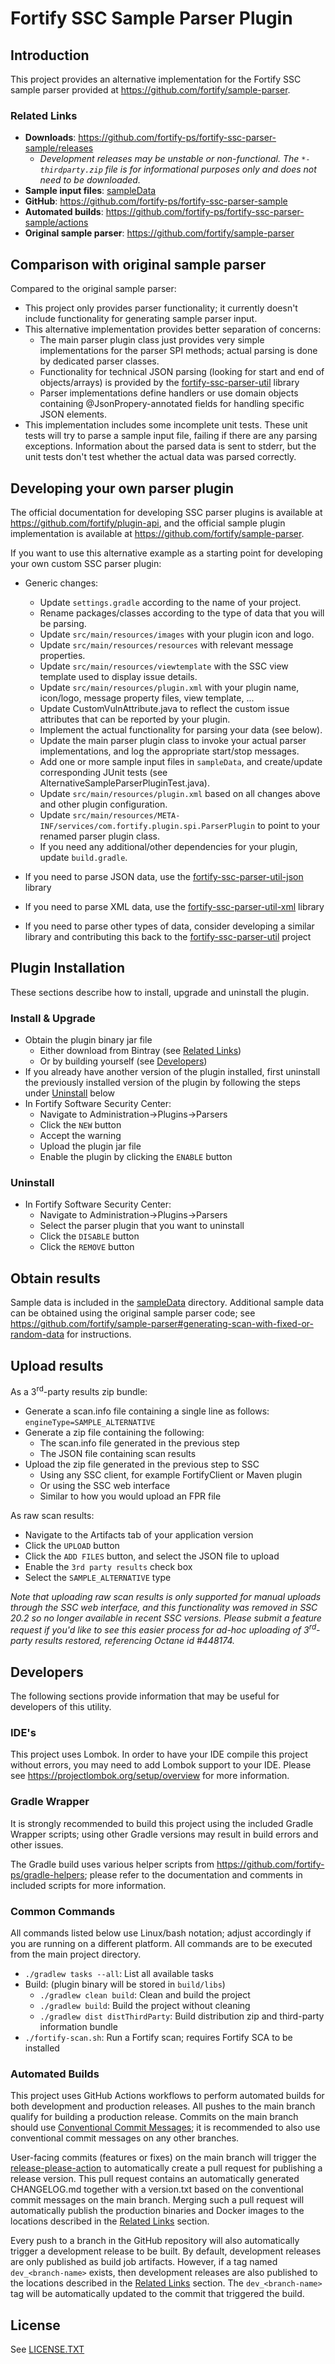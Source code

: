 <x-tag-head>
<x-tag-meta http-equiv="X-UA-Compatible" content="IE=edge"/>

<x-tag-script language="JavaScript"><!--
<X-INCLUDE url="https://cdn.jsdelivr.net/gh/highlightjs/cdn-release@10.0.0/build/highlight.min.js"/>
--></x-tag-script>

<x-tag-script language="JavaScript"><!--
<X-INCLUDE url="https://ajax.googleapis.com/ajax/libs/jquery/3.4.1/jquery.min.js" />
--></x-tag-script>

<x-tag-script language="JavaScript"><!--
<X-INCLUDE url="${gradleHelpersLocation}/spa_readme.js" />
--></x-tag-script>

<x-tag-style><!--
<X-INCLUDE url="https://cdn.jsdelivr.net/gh/highlightjs/cdn-release@10.0.0/build/styles/github.min.css" />
--></x-tag-style>

<x-tag-style><!--
<X-INCLUDE url="${gradleHelpersLocation}/spa_readme.css" />
--></x-tag-style>
</x-tag-head>

# Fortify SSC Sample Parser Plugin

## Introduction

This project provides an alternative implementation for the Fortify SSC sample
parser provided at https://github.com/fortify/sample-parser.

### Related Links

* **Downloads**: https://github.com/fortify-ps/fortify-ssc-parser-sample/releases
    * _Development releases may be unstable or non-functional. The `*-thirdparty.zip` file is for informational purposes only and does not need to be downloaded._
* **Sample input files**: [sampleData](sampleData)
* **GitHub**: https://github.com/fortify-ps/fortify-ssc-parser-sample
* **Automated builds**: https://github.com/fortify-ps/fortify-ssc-parser-sample/actions
* **Original sample parser**: https://github.com/fortify/sample-parser

## Comparison with original sample parser

Compared to the original sample parser:

* This project only provides parser functionality; it currently doesn't include
  functionality for generating sample parser input.
* This alternative implementation provides better separation of concerns:
    * The main parser plugin class just provides very simple implementations for 
     the parser SPI methods; actual parsing is done by dedicated parser classes.
    * Functionality for technical JSON parsing (looking for start and end of objects/arrays) is provided by the [fortify-ssc-parser-util](https://github.com/fortify-ps/fortify-ssc-parser-util) library
    * Parser implementations define handlers or use domain objects containing @JsonPropery-annotated fields for handling specific JSON elements.
* This implementation includes some incomplete unit tests. These unit tests will
  try to parse a sample input file, failing if there are any parsing exceptions.
  Information about the parsed data is sent to stderr, but the unit tests don't
  test whether the actual data was parsed correctly.
  
## Developing your own parser plugin

The official documentation for developing SSC parser plugins is available at
https://github.com/fortify/plugin-api, and the official sample plugin implementation is available at https://github.com/fortify/sample-parser.

If you want to use this alternative example as a starting point for developing your own custom SSC parser plugin:

* Generic changes:
    * Update `settings.gradle` according to the name of your project.
    * Rename packages/classes according to the type of data that you
      will be parsing.
    * Update `src/main/resources/images` with your plugin icon and logo.
    * Update `src/main/resources/resources` with relevant message properties.
    * Update `src/main/resources/viewtemplate` with the SSC view template
      used to display issue details.
    * Update `src/main/resources/plugin.xml` with your plugin name, 
      icon/logo, message property files, view template, ...
    * Update CustomVulnAttribute.java to reflect the custom issue
      attributes that can be reported by your plugin.
    * Implement the actual functionality for parsing your data 
      (see below).
    * Update the main parser plugin class to invoke your actual
      parser implementations, and log the appropriate start/stop
      messages.
    * Add one or more sample input files in `sampleData`,
      and create/update corresponding JUnit tests (see 
      AlternativeSampleParserPluginTest.java).
    * Update `src/main/resources/plugin.xml` based on all changes
      above and other plugin configuration.
    * Update `src/main/resources/META-INF/services/com.fortify.plugin.spi.ParserPlugin`
      to point to your renamed parser plugin class.
    * If you need any additional/other dependencies for your plugin,
      update `build.gradle`.
     
* If you need to parse JSON data, use the [fortify-ssc-parser-util-json](https://github.com/fortify-ps/fortify-ssc-parser-util/tree/master/fortify-ssc-parser-util-json) library
* If you need to parse XML data, use the [fortify-ssc-parser-util-xml](https://github.com/fortify-ps/fortify-ssc-parser-util/tree/master/fortify-ssc-parser-util-xml) library
* If you need to parse other types of data, consider developing a similar library and contributing this back to the [fortify-ssc-parser-util](https://github.com/fortify-ps/fortify-ssc-parser-util) project


## Plugin Installation

These sections describe how to install, upgrade and uninstall the plugin.

### Install & Upgrade

* Obtain the plugin binary jar file
	* Either download from Bintray (see [Related Links](#related-links)) 
	* Or by building yourself (see [Developers](#developers))
* If you already have another version of the plugin installed, first uninstall the previously 
 installed version of the plugin by following the steps under [Uninstall](#uninstall) below
* In Fortify Software Security Center:
	* Navigate to Administration->Plugins->Parsers
	* Click the `NEW` button
	* Accept the warning
	* Upload the plugin jar file
	* Enable the plugin by clicking the `ENABLE` button
  
### Uninstall

* In Fortify Software Security Center:
	* Navigate to Administration->Plugins->Parsers
	* Select the parser plugin that you want to uninstall
	* Click the `DISABLE` button
	* Click the `REMOVE` button 


## Obtain results

Sample data is included in the [sampleData](sampleData) directory. Additional sample data can be obtained using the original sample parser code; see https://github.com/fortify/sample-parser#generating-scan-with-fixed-or-random-data for instructions.

## Upload results

As a 3<sup>rd</sup>-party results zip bundle:

* Generate a scan.info file containing a single line as follows:  
`engineType=SAMPLE_ALTERNATIVE`
* Generate a zip file containing the following:
	* The scan.info file generated in the previous step
	* The JSON file containing scan results
* Upload the zip file generated in the previous step to SSC
	* Using any SSC client, for example FortifyClient or Maven plugin
	* Or using the SSC web interface
	* Similar to how you would upload an FPR file

As raw scan results:  

* Navigate to the Artifacts tab of your application version
* Click the `UPLOAD` button
* Click the `ADD FILES` button, and select the JSON file to upload
* Enable the `3rd party results` check box
* Select the `SAMPLE_ALTERNATIVE` type

*Note that uploading raw scan results is only supported for manual uploads through the SSC web interface, and this functionality was removed in SSC 20.2 so no longer available in recent SSC versions. Please submit a feature request if you'd like to see this easier process for ad-hoc uploading of 3<sup>rd</sup>-party results restored, referencing Octane id #448174.*




## Developers

The following sections provide information that may be useful for developers of this utility.

### IDE's

This project uses Lombok. In order to have your IDE compile this project without errors, 
you may need to add Lombok support to your IDE. Please see https://projectlombok.org/setup/overview 
for more information.

### Gradle Wrapper

It is strongly recommended to build this project using the included Gradle Wrapper
scripts; using other Gradle versions may result in build errors and other issues.

The Gradle build uses various helper scripts from https://github.com/fortify-ps/gradle-helpers;
please refer to the documentation and comments in included scripts for more information. 

### Common Commands

All commands listed below use Linux/bash notation; adjust accordingly if you
are running on a different platform. All commands are to be executed from
the main project directory.

* `./gradlew tasks --all`: List all available tasks
* Build: (plugin binary will be stored in `build/libs`)
	* `./gradlew clean build`: Clean and build the project
	* `./gradlew build`: Build the project without cleaning
	* `./gradlew dist distThirdParty`: Build distribution zip and third-party information bundle
* `./fortify-scan.sh`: Run a Fortify scan; requires Fortify SCA to be installed

### Automated Builds

This project uses GitHub Actions workflows to perform automated builds for both development and production releases. All pushes to the main branch qualify for building a production release. Commits on the main branch should use [Conventional Commit Messages](https://www.conventionalcommits.org/en/v1.0.0/); it is recommended to also use conventional commit messages on any other branches.

User-facing commits (features or fixes) on the main branch will trigger the [release-please-action](https://github.com/google-github-actions/release-please-action) to automatically create a pull request for publishing a release version. This pull request contains an automatically generated CHANGELOG.md together with a version.txt based on the conventional commit messages on the main branch. Merging such a pull request will automatically publish the production binaries and Docker images to the locations described in the [Related Links](#related-links) section.

Every push to a branch in the GitHub repository will also automatically trigger a development release to be built. By default, development releases are only published as build job artifacts. However, if a tag named `dev_<branch-name>` exists, then development releases are also published to the locations described in the [Related Links](#related-links) section. The `dev_<branch-name>` tag will be automatically updated to the commit that triggered the build.


## License
<x-insert text="<!--"/>

See [LICENSE.TXT](LICENSE.TXT)

<x-insert text="-->"/>

<x-include url="file:LICENSE.TXT"/>


